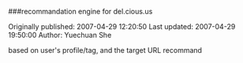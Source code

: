 ###recommandation engine for del.cious.us

Originally published: 2007-04-29 12:20:50
Last updated: 2007-04-29 19:50:00
Author: Yuechuan She

based on user's profile/tag, and the target URL recommand